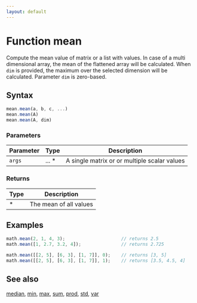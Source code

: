 ```yaml
---
layout: default
---
```


<h1 id="function-mean">Function mean</h1>

Compute the mean value of matrix or a list with values.
In case of a multi dimensional array, the mean of the flattened array
will be calculated. When `dim` is provided, the maximum over the selected
dimension will be calculated. Parameter `dim` is zero-based.


<h2 id="syntax">Syntax</h2>

```js
mean.mean(a, b, c, ...)
mean.mean(A)
mean.mean(A, dim)
```

<h3 id="parameters">Parameters</h3>

Parameter | Type | Description
--------- | ---- | -----------
`args` | ... * | A single matrix or or multiple scalar values

<h3 id="returns">Returns</h3>

Type | Description
---- | -----------
* | The mean of all values


<h2 id="examples">Examples</h2>

```js
math.mean(2, 1, 4, 3);                     // returns 2.5
math.mean([1, 2.7, 3.2, 4]);               // returns 2.725

math.mean([[2, 5], [6, 3], [1, 7]], 0);    // returns [3, 5]
math.mean([[2, 5], [6, 3], [1, 7]], 1);    // returns [3.5, 4.5, 4]
```


<h2 id="see-also">See also</h2>

[median](median.html),
[min](min.html),
[max](max.html),
[sum](sum.html),
[prod](prod.html),
[std](std.html),
[var](var.html)


<!-- Note: This file is automatically generated from source code comments. Changes made in this file will be overridden. -->
